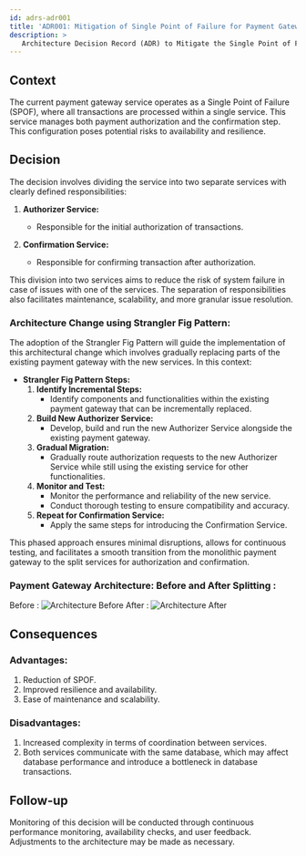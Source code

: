 ```yaml
---
id: adrs-adr001
title: 'ADR001: Mitigation of Single Point of Failure for Payment Gateway'
description: >
   Architecture Decision Record (ADR) to Mitigate the Single Point of Failure (SPOF) in the payment gateway servive
---
```


## Context

The current payment gateway service operates as a Single Point of Failure (SPOF),
where all transactions are processed within a single service. This service manages
both payment authorization and the confirmation step.
This configuration poses potential risks to availability and resilience.

## Decision

The decision involves dividing the service into two separate services with clearly defined responsibilities:

1. **Authorizer Service:**
   - Responsible for the initial authorization of transactions.

2. **Confirmation Service:**
   - Responsible for confirming transaction after authorization.

This division into two services aims to reduce the risk of system failure in case of issues with one of the services. The separation of responsibilities also facilitates maintenance, scalability, and more granular issue resolution.

### Architecture Change using Strangler Fig Pattern:

The adoption of the Strangler Fig Pattern will guide the implementation of this architectural change which involves gradually replacing parts of the existing payment gateway with the new services. In this context:
- **Strangler Fig Pattern Steps:**
  1. **Identify Incremental Steps:**
      - Identify components and functionalities within the existing payment gateway that can be incrementally replaced.
  2. **Build New Authorizer Service:**
      - Develop, build and run the new Authorizer Service alongside the existing payment gateway.
  3. **Gradual Migration:**
      - Gradually route authorization requests to the new Authorizer Service while still using the existing service for other functionalities.
  4. **Monitor and Test:**
      - Monitor the performance and reliability of the new service.
      - Conduct thorough testing to ensure compatibility and accuracy.
  5. **Repeat for Confirmation Service:**
      - Apply the same steps for introducing the Confirmation Service.

This phased approach ensures minimal disruptions, allows for continuous testing, and facilitates a smooth transition from the monolithic payment gateway to the split services for authorization and confirmation.

### Payment Gateway Architecture: Before and After Splitting :
Before :
![Architecture Before](https://github.com/pns-si5-al-course/al-newbank-23-24-al-23-24-b-v5/blob/main/images/before.png)
After :
![Architecture After](https://github.com/pns-si5-al-course/al-newbank-23-24-al-23-24-b-v5/blob/main/images/after.png)

## Consequences

### Advantages:
1. Reduction of SPOF.
2. Improved resilience and availability.
3. Ease of maintenance and scalability.

### Disadvantages:
1. Increased complexity in terms of coordination between services.
2. Both services communicate with the same database, which may affect database performance and introduce a bottleneck in database transactions.

## Follow-up

Monitoring of this decision will be conducted through continuous performance monitoring, availability checks, and user feedback. Adjustments to the architecture may be made as necessary.
